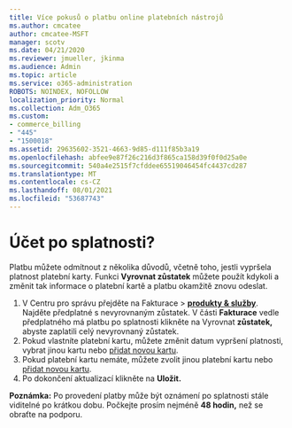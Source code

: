 ```yaml
---
title: Více pokusů o platbu online platebních nástrojů
ms.author: cmcatee
author: cmcatee-MSFT
manager: scotv
ms.date: 04/21/2020
ms.reviewer: jmueller, jkinma
ms.audience: Admin
ms.topic: article
ms.service: o365-administration
ROBOTS: NOINDEX, NOFOLLOW
localization_priority: Normal
ms.collection: Adm_O365
ms.custom:
- commerce_billing
- "445"
- "1500018"
ms.assetid: 29635602-3521-4663-9d85-d111f85b3a19
ms.openlocfilehash: abfee9e87f26c216d3f865ca158d39f0f0d25a0e
ms.sourcegitcommit: 540a4e2515f7cfddee65519046454fc4437cd287
ms.translationtype: MT
ms.contentlocale: cs-CZ
ms.lasthandoff: 08/01/2021
ms.locfileid: "53687743"
---
```

# <a name="past-due-account"></a>Účet po splatnosti?

Platbu můžete odmítnout z několika důvodů, včetně toho, jestli vypršela platnost platební karty. Funkci **Vyrovnat zůstatek** můžete použít kdykoli a změnit tak informace o platební kartě a platbu okamžitě znovu odeslat.

1. V Centru pro správu přejděte na Fakturace > **[produkty & služby](https://go.microsoft.com/fwlink/p/?linkid=842054)**.
Najděte předplatné s nevyrovnaným zůstatek. V části **Fakturace** vedle předplatného má platbu  po splatnosti klikněte na Vyrovnat **zůstatek,** abyste zaplatili celý nevyrovnaný zůstatek.
2. Pokud vlastníte platební kartu, můžete změnit datum vypršení platnosti, vybrat jinou kartu nebo [přidat novou kartu](/microsoft-365/commerce/billing-and-payments/manage-payment-methods).
3. Pokud platební kartu nemáte, můžete zvolit jinou platební kartu nebo [přidat novou kartu](/microsoft-365/commerce/billing-and-payments/manage-payment-methods).
4. Po dokončení aktualizací klikněte na **Uložit.**

**Poznámka:** Po provedení platby může být oznámení po splatnosti stále viditelné po krátkou dobu. Počkejte prosím nejméně **48 hodin,** než se obraťte na podporu.
